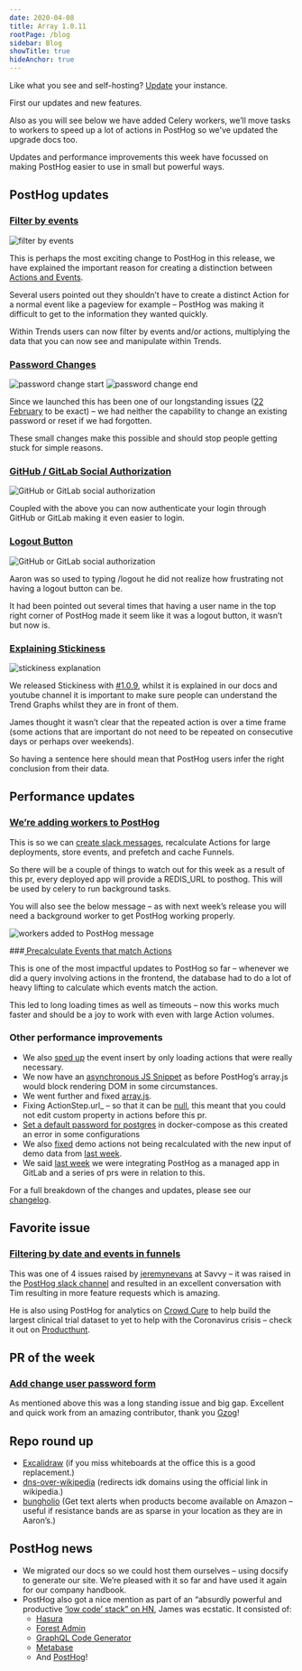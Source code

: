 ```yaml
---
date: 2020-04-08
title: Array 1.0.11
rootPage: /blog
sidebar: Blog
showTitle: true
hideAnchor: true
---
```


Like what you see and self-hosting? [Update](/docs/upgrading-posthog) your instance.

First our updates and new features.

Also as you will see below we have added Celery workers, we’ll move tasks to workers to speed up a lot of actions in PostHog so we've updated the upgrade docs too.

Updates and performance improvements this week have focussed on making PostHog easier to use in small but powerful ways.

## PostHog updates

### [Filter by events](https://github.com/PostHog/posthog/pull/442)

![filter by events](../images/04/events-in-trends.gif)

This is perhaps the most exciting change to PostHog in this release, we have explained the important reason for creating a distinction between [Actions and Events](/blog/the-posthog-array-1-0-8).

Several users pointed out they shouldn’t have to create a distinct Action for a normal event like a pageview for example – PostHog was making it difficult to get to the information they wanted quickly.

Within Trends users can now filter by events and/or actions, multiplying the data that you can now see and manipulate within Trends.

### [Password Changes](https://github.com/PostHog/posthog/pull/468)

![password change start](../images/04/Posthog-3.png)
![password change end](../images/04/Posthog-2.png)

Since we launched this has been one of our longstanding issues ([22 February](https://github.com/PostHog/posthog/issues/167) to be exact) – we had neither the capability to change an existing password or reset if we had forgotten.

These small changes make this possible and should stop people getting stuck for simple reasons.

### [GitHub / GitLab Social Authorization](https://github.com/PostHog/posthog/pull/416)

![GitHub or GitLab social authorization](../images/04/Posthog-1.png)

Coupled with the above you can now authenticate your login through GitHub or GitLab making it even easier to login.

### [Logout Button](https://github.com/PostHog/posthog/pull/469)

![GitHub or GitLab social authorization](../images/04/logoutbuton.gif)

Aaron was so used to typing /logout he did not realize how frustrating not having a logout button can be.

It had been pointed out several times that having a user name in the top right corner of PostHog made it seem like it was a logout button, it wasn’t but now is. 

### [Explaining Stickiness](https://github.com/PostHog/posthog/pull/438)

![stickiness explanation](../images/04/Posthog-4.png)

We released Stickiness with [#1.0.9](/blog/the-posthog-array-1-0-9), whilst it is explained in our docs and youtube channel it is important to make sure people can understand the Trend Graphs whilst they are in front of them.

James thought it wasn’t clear that the repeated action is over a time frame (some actions that are important do not need to be repeated on consecutive days or perhaps over weekends).

So having a sentence here should mean that PostHog users infer the right conclusion from their data.

## Performance updates

### [We’re adding workers to PostHog](https://github.com/PostHog/posthog/issues/455)

This is so we can [create slack messages](https://github.com/PostHog/posthog/issues/105), recalculate Actions for large deployments, store events, and prefetch and cache Funnels.

So there will be a couple of things to watch out for this week as a result of this pr, every deployed app will provide a REDIS_URL to posthog. This will be used by celery to run background tasks. 

You will also see the below message – as with next week’s release you will need a background worker to get PostHog working properly.

![workers added to PostHog message](../images/04/Posthog-5.png)

###[ Precalculate Events that match Actions](https://github.com/PostHog/posthog/pull/420)

This is one of the most impactful updates to PostHog so far –  whenever we did a query involving actions in the frontend, the database had to do a lot of heavy lifting to calculate which events match the action. 

This led to long loading times as well as timeouts – now this works much faster and should be a joy to work with even with large Action volumes.

### Other performance improvements

* We also [sped up](https://github.com/PostHog/posthog/pull/465) the event insert by only loading actions that were really necessary.
* We now have an [asynchronous JS Snippet](https://github.com/PostHog/posthog/pull/440) as before PostHog’s array.js would block rendering DOM in some circumstances.
* We went further and fixed [array.js](https://github.com/PostHog/posthog/pull/436).
* Fixing ActionStep.url_ – so that it can be [null](https://github.com/PostHog/posthog/pull/435), this meant that you could not edit custom property in actions before this pr.
* [Set a default password for postgres](https://github.com/PostHog/posthog/pull/466) in docker-compose as this created an error in some configurations
* We also [fixed](https://github.com/PostHog/posthog/pull/459) demo actions not being recalculated with the new input of demo data from [last week](/blog/the-posthog-array-1-0-10).
* We said [last week](/blog/the-posthog-array-1-0-10) we were integrating PostHog as a managed app in GitLab and a series of prs were in relation to this. 

For a full breakdown of the changes and updates, please see our [changelog](https://github.com/PostHog/posthog/blob/master/CHANGELOG.md).
 
## Favorite issue

### [Filtering by date and events in funnels](https://github.com/PostHog/posthog/issues/444)

This was one of 4 issues raised by [jeremynevans](https://github.com/jeremynevans) at Savvy – it was raised in the [PostHog slack channel](https://join.slack.com/t/posthogusers/shared_invite/enQtOTY0MzU5NjAwMDY3LTc2MWQ0OTZlNjhkODk3ZDI3NDVjMDE1YjgxY2I4ZjI4MzJhZmVmNjJkN2NmMGJmMzc2N2U3Yjc3ZjI5NGFlZDQ) and resulted in an excellent conversation with Tim resulting in more feature requests which is amazing.

He is also using PostHog for analytics on [Crowd Cure](https://crowd-cure.com/) to help build the largest clinical trial dataset to yet to help with the Coronavirus crisis – check it out on [Producthunt](https://www.producthunt.com/posts/crowdcure-covid-19).

## PR of the week

### [Add change user password form](https://github.com/PostHog/posthog/pull/443)

As mentioned above this was a long standing issue and big gap. Excellent and quick work from an amazing contributor, thank you [Gzog](https://github.com/gzog)!

## Repo round up

* [Excalidraw](https://github.com/excalidraw/excalidraw) (if you miss whiteboards at the office this is a good replacement.)
* [dns-over-wikipedia](https://github.com/aaronjanse/dns-over-wikipedia) (redirects idk domains using the official link in wikipedia.)
* [bungholio](https://github.com/johntitus/bungholio) (Get text alerts when products become available on Amazon – useful if resistance bands are as sparse in your location as they are in Aaron’s.)

## PostHog news

* We migrated our docs so we could host them ourselves – using docsify to generate our site. We’re pleased with it so far and have used it again for our company handbook.
* PostHog also got a nice mention as part of an “absurdly powerful and productive [‘low code’ stack” on HN](https://news.ycombinator.com/item?id=22786853), James was ecstatic. It consisted of:
	* [Hasura](https://hasura.io/)
	* [Forest Admin](https://www.forestadmin.com/)
	* [GraphQL Code Generator](https://graphql-code-generator.com/)
	* [Metabase](https://www.metabase.com/)
	* And [PostHog](https://posthog.com)!